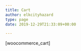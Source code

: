 ```yaml
---
title: Cart
author: elkcityhazard
type: page
date: 2019-12-29T21:33:09+00:00

---
```

[woocommerce_cart]
